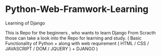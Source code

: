 # Python-Web-Framwork-Learning
Learning of Django 

This is Repo for the beginners , who wants to learn Django From Scracth those can take a look into the Repo for learning and study. 
( Basic Functionality of Python + along with web requirement ( HTML / CSS / JAVASCRIPT / DOM / JQUERY ) + DJANGO )
